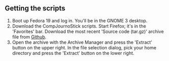 ## Getting the scripts
1. Boot up Fedora 19 and log in. You'll be in the GNOME 3 desktop.
1. Download the CompJournoStick scripts. Start Firefox; it's in the 'Favorites' bar. Download the most recent 'Source code (tar.gz)' archive file from [Github](https://github.com/znmeb/CompJournoStick/tarball/master). 
1. Open the archive with the Archive Manager and press the 'Extract' button on the upper right. In the file selection dialog, pick your home directory and press the 'Extract' button on the lower right.
